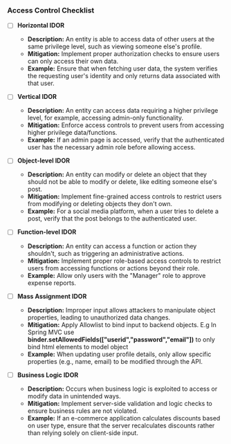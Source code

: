 ### Access Control Checklist

- [ ] **Horizontal IDOR**
    - **Description:** An entity is able to access data of other users at the same privilege level, such as viewing someone else's profile.
    - **Mitigation:** Implement proper authorization checks to ensure users can only access their own data.
    - **Example:** Ensure that when fetching user data, the system verifies the requesting user's identity and only returns data associated with that user.

- [ ] **Vertical IDOR**
    - **Description:** An entity can access data requiring a higher privilege level, for example, accessing admin-only functionality.
    - **Mitigation:** Enforce access controls to prevent users from accessing higher privilege data/functions.
    - **Example:** If an admin page is accessed, verify that the authenticated user has the necessary admin role before allowing access.

- [ ] **Object-level IDOR**
    - **Description:** An entity can modify or delete an object that they should not be able to modify or delete, like editing someone else's post.
    - **Mitigation:** Implement fine-grained access controls to restrict users from modifying or deleting objects they don't own.
    - **Example:** For a social media platform, when a user tries to delete a post, verify that the post belongs to the authenticated user.

- [ ] **Function-level IDOR**
    - **Description:** An entity can access a function or action they shouldn't, such as triggering an administrative actions.
    - **Mitigation:** Implement proper role-based access controls to restrict users from accessing functions or actions beyond their role.
    - **Example:** Allow only users with the "Manager" role to approve expense reports.

- [ ] **Mass Assignment IDOR**
    - **Description:** Improper input allows attackers to manipulate object properties, leading to unauthorized data changes.
    - **Mitigation:** Apply Allowlist to bind input to backend objects. E.g In Spring MVC use **binder.setAllowedFields(["userid","password","email"])** to only bind html elements to model object
    - **Example:** When updating user profile details, only allow specific properties (e.g., name, email) to be modified through the API.

- [ ] **Business Logic IDOR**
    - **Description:** Occurs when business logic is exploited to access or modify data in unintended ways.
    - **Mitigation:** Implement server-side validation and logic checks to ensure business rules are not violated.
    - **Example:** If an e-commerce application calculates discounts based on user type, ensure that the server recalculates discounts rather than relying solely on client-side input.
